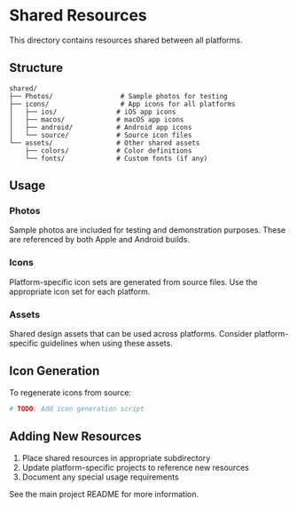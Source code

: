 # Shared Resources

This directory contains resources shared between all platforms.

## Structure

```
shared/
├── Photos/                 # Sample photos for testing
├── icons/                  # App icons for all platforms
│   ├── ios/               # iOS app icons
│   ├── macos/             # macOS app icons
│   ├── android/           # Android app icons
│   └── source/            # Source icon files
└── assets/                # Other shared assets
    ├── colors/            # Color definitions
    └── fonts/             # Custom fonts (if any)
```

## Usage

### Photos
Sample photos are included for testing and demonstration purposes. These are referenced by both Apple and Android builds.

### Icons
Platform-specific icon sets are generated from source files. Use the appropriate icon set for each platform.

### Assets
Shared design assets that can be used across platforms. Consider platform-specific guidelines when using these assets.

## Icon Generation

To regenerate icons from source:
```bash
# TODO: Add icon generation script
```

## Adding New Resources

1. Place shared resources in appropriate subdirectory
2. Update platform-specific projects to reference new resources
3. Document any special usage requirements

See the main project README for more information.